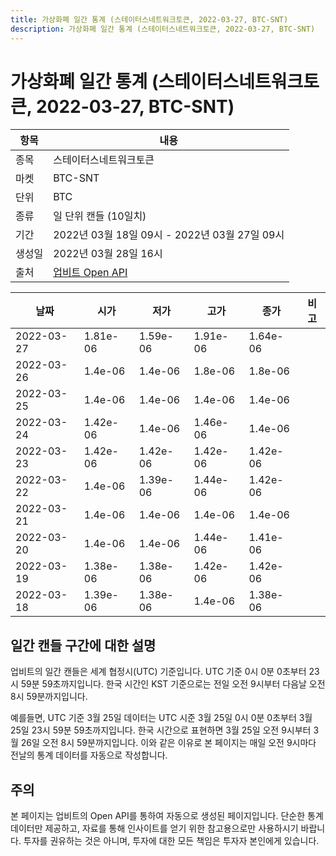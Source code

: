 ```yaml
---
title: 가상화폐 일간 통계 (스테이터스네트워크토큰, 2022-03-27, BTC-SNT)
description: 가상화폐 일간 통계 (스테이터스네트워크토큰, 2022-03-27, BTC-SNT)
---
```



가상화폐 일간 통계 (스테이터스네트워크토큰, 2022-03-27, BTC-SNT)
===

|항목|내용|
|--|--|
|종목|스테이터스네트워크토큰|
|마켓|BTC-SNT|
|단위|BTC|
|종류|일 단위 캔들 (10일치)|
|기간|2022년 03월 18일 09시 - 2022년 03월 27일 09시|
|생성일|2022년 03월 28일 16시|
|출처|[업비트 Open API](https://docs.upbit.com)|


|날짜|시가|저가|고가|종가|비고|
|--|--|--|--|--|--|
|2022-03-27|1.81e-06|1.59e-06|1.91e-06|1.64e-06|    |
|2022-03-26|1.4e-06|1.4e-06|1.8e-06|1.8e-06|    |
|2022-03-25|1.4e-06|1.4e-06|1.4e-06|1.4e-06|    |
|2022-03-24|1.42e-06|1.4e-06|1.46e-06|1.4e-06|    |
|2022-03-23|1.42e-06|1.42e-06|1.42e-06|1.42e-06|    |
|2022-03-22|1.4e-06|1.39e-06|1.44e-06|1.42e-06|    |
|2022-03-21|1.4e-06|1.4e-06|1.4e-06|1.4e-06|    |
|2022-03-20|1.4e-06|1.4e-06|1.44e-06|1.41e-06|    |
|2022-03-19|1.38e-06|1.38e-06|1.42e-06|1.42e-06|    |
|2022-03-18|1.39e-06|1.38e-06|1.4e-06|1.38e-06|    |


일간 캔들 구간에 대한 설명
---


업비트의 일간 캔들은 세계 협정시(UTC) 기준입니다. 
UTC 기준 0시 0분 0초부터 23시 59분 59초까지입니다. 
한국 시간인 KST 기준으로는 전일 오전 9시부터 다음날 오전 8시 59분까지입니다. 


예를들면, UTC 기준 3월 25일 데이터는 UTC 시준 3월 25일 0시 0분 0초부터 3월 25일 23시 59분 59초까지입니다. 
한국 시간으로 표현하면 3월 25일 오전 9시부터 3월 26일 오전 8시 59분까지입니다. 
이와 같은 이유로 본 페이지는 매일 오전 9시마다 전날의 통계 데이터를 자동으로 작성합니다. 


주의
---


본 페이지는 업비트의 Open API를 통하여 자동으로 생성된 페이지입니다. 
단순한 통계 데이터만 제공하고, 자료를 통해 인사이트를 얻기 위한 참고용으로만 사용하시기 바랍니다. 
투자를 권유하는 것은 아니며, 투자에 대한 모든 책임은 투자자 본인에게 있습니다. 
